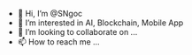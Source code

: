 - 👋 Hi, I’m @SNgoc
- 👀 I’m interested in AI, Blockchain, Mobile App
- 💞️ I’m looking to collaborate on ...
- 📫 How to reach me ...

<!---
SNgoc/SNgoc is a ✨ special ✨ repository because its `README.md` (this file) appears on your GitHub profile.
You can click the Preview link to take a look at your changes.
--->
